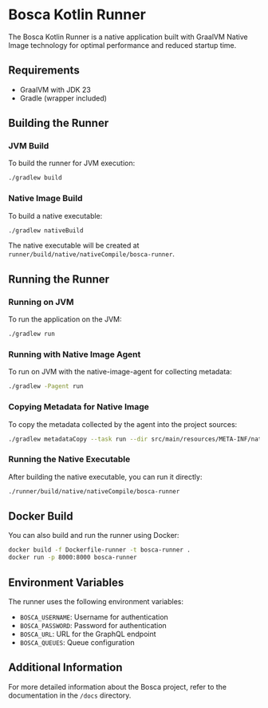 
# Bosca Kotlin Runner

The Bosca Kotlin Runner is a native application built with GraalVM Native Image technology for optimal performance and reduced startup time.

## Requirements

- GraalVM with JDK 23
- Gradle (wrapper included)

## Building the Runner

### JVM Build

To build the runner for JVM execution:

```bash
./gradlew build
```

### Native Image Build

To build a native executable:

```bash
./gradlew nativeBuild
```

The native executable will be created at `runner/build/native/nativeCompile/bosca-runner`.

## Running the Runner

### Running on JVM

To run the application on the JVM:

```bash
./gradlew run
```

### Running with Native Image Agent

To run on JVM with the native-image-agent for collecting metadata:

```bash
./gradlew -Pagent run
```

### Copying Metadata for Native Image

To copy the metadata collected by the agent into the project sources:

```bash
./gradlew metadataCopy --task run --dir src/main/resources/META-INF/native-image
```

### Running the Native Executable

After building the native executable, you can run it directly:

```bash
./runner/build/native/nativeCompile/bosca-runner
```

## Docker Build

You can also build and run the runner using Docker:

```bash
docker build -f Dockerfile-runner -t bosca-runner .
docker run -p 8000:8000 bosca-runner
```

## Environment Variables

The runner uses the following environment variables:

- `BOSCA_USERNAME`: Username for authentication
- `BOSCA_PASSWORD`: Password for authentication
- `BOSCA_URL`: URL for the GraphQL endpoint
- `BOSCA_QUEUES`: Queue configuration

## Additional Information

For more detailed information about the Bosca project, refer to the documentation in the `/docs` directory.
